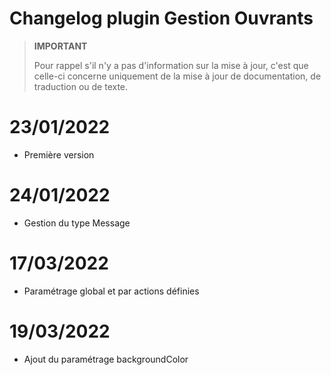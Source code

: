 # Changelog plugin Gestion Ouvrants

>**IMPORTANT**
>
>Pour rappel s'il n'y a pas d'information sur la mise à jour, c'est que celle-ci concerne uniquement de la mise à jour de documentation, de traduction ou de texte.

# 23/01/2022

- Première version

# 24/01/2022

- Gestion du type Message

# 17/03/2022

- Paramétrage global et par actions définies

# 19/03/2022

- Ajout du paramétrage backgroundColor
